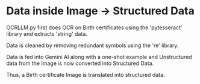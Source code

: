 # Data inside Image -> Structured Data

OCRLLM.py first does OCR on Birth certificates using the 'pytesseract' library and extracts 'string' data.

Data is cleaned by removing redundant symbols using the 're' library.

Data is fed into Gemini AI along with a one-shot example and Unstructured data from the Image is now converted into Structured Data.

Thus, a Birth certificate Image is translated into structured data.
